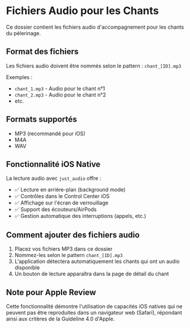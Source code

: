 # Fichiers Audio pour les Chants

Ce dossier contient les fichiers audio d'accompagnement pour les chants du pèlerinage.

## Format des fichiers

Les fichiers audio doivent être nommés selon le pattern : `chant_[ID].mp3`

Exemples :
- `chant_1.mp3` - Audio pour le chant n°1
- `chant_2.mp3` - Audio pour le chant n°2
- etc.

## Formats supportés

- MP3 (recommandé pour iOS)
- M4A
- WAV

## Fonctionnalité iOS Native

La lecture audio avec `just_audio` offre :
- ✅ Lecture en arrière-plan (background mode)
- ✅ Contrôles dans le Control Center iOS
- ✅ Affichage sur l'écran de verrouillage
- ✅ Support des écouteurs/AirPods
- ✅ Gestion automatique des interruptions (appels, etc.)

## Comment ajouter des fichiers audio

1. Placez vos fichiers MP3 dans ce dossier
2. Nommez-les selon le pattern `chant_[ID].mp3`
3. L'application détectera automatiquement les chants qui ont un audio disponible
4. Un bouton de lecture apparaîtra dans la page de détail du chant

## Note pour Apple Review

Cette fonctionnalité démontre l'utilisation de capacités iOS natives qui ne peuvent pas être reproduites dans un navigateur web (Safari), répondant ainsi aux critères de la Guideline 4.0 d'Apple.
